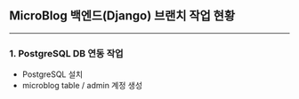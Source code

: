 ## MicroBlog 백엔드(Django) 브랜치 작업 현황
---

### 1. PostgreSQL DB 연동 작업

- PostgreSQL 설치
- microblog table / admin 계정 생성
